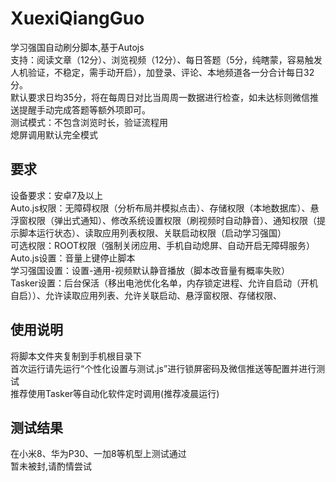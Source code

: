 # XuexiQiangGuo

学习强国自动刷分脚本,基于Autojs<br>
支持：阅读文章（12分）、浏览视频（12分）、每日答题（5分，纯瞎蒙，容易触发人机验证，不稳定，需手动开启），加登录、评论、本地频道各一分合计每日32分。<br>
默认要求日均35分，将在每周日对比当周周一数据进行检查，如未达标则微信推送提醒手动完成答题等额外项即可。<br>
测试模式：不包含浏览时长，验证流程用<br>
熄屏调用默认完全模式<br>

## 要求

设备要求：安卓7及以上<br>
Auto.js权限：无障碍权限（分析布局并模拟点击）、存储权限（本地数据库）、悬浮窗权限（弹出式通知）、修改系统设置权限（刷视频时自动静音）、通知权限（提示脚本运行状态）、读取应用列表权限、关联启动权限（启动学习强国）<br>
可选权限：ROOT权限（强制关闭应用、手机自动熄屏、自动开启无障碍服务）<br>
Auto.js设置：音量上键停止脚本<br>
学习强国设置：设置-通用-视频默认静音播放（脚本改音量有概率失败）<br>
Tasker设置：后台保活（移出电池优化名单，内存锁定进程、允许自启动（开机自启））、允许读取应用列表、允许关联启动、悬浮窗权限、存储权限、<br>

## 使用说明

将脚本文件夹复制到手机根目录下<br>
首次运行请先运行“个性化设置与测试.js”进行锁屏密码及微信推送等配置并进行测试<br>
推荐使用Tasker等自动化软件定时调用(推荐凌晨运行)<br>

## 测试结果

在小米8、华为P30、一加8等机型上测试通过<br>
暂未被封,请酌情尝试<br>
